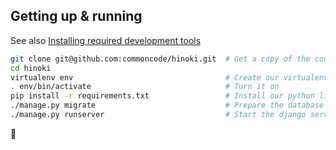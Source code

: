 ## Getting up & running

See also [Installing required development tools](https://github.com/commoncode/hinoki/wiki#installing-required-development-tools)

```bash
git clone git@github.com:commoncode/hinoki.git  # Get a copy of the code
cd hinoki
virtualenv env                                  # Create our virtualenv
. env/bin/activate                              # Turn it on
pip install -r requirements.txt                 # Install our python libraries
./manage.py migrate                             # Prepare the database
./manage.py runserver                           # Start the django server
```
🚀
